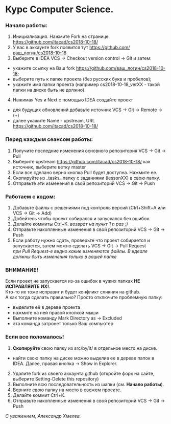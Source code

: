 # Курс Computer Science.

### Начало работы:

1. Инициализация. Нажмите Fork на странице https://github.com/itacad/cs2018-10-18/
2. У вас в аккаунте fork появится тут  https://github.com/ваш_логин/cs2018-10-18
3. Выберите в IDEA VCS -> Checkout version control -> Git и затем:
 * укажите ссылку на Ваш fork https://github.com/ваш_логин/cs2018-10-18;
 * выберите путь к папке проекта (без русских букв и пробелов);
 * укажите имя папки проекта (например cs2018-10-18_verXX - такой папки на диске быть не должно).
4. Нажимая Yes и Next с помощью IDEA создайте проект
 * для будущих обновлений добавьте источник VCS -> Git -> Remote -> (+) 
 * далее укажите Name - upstream, URL https://github.com/itacad/cs2018-10-18/

### Перед **каждым** сеансом работы:

1. Получите последние изменения основного репозитория VCS -> Git -> Pull 
2. Выберите upstream https://github.com/itacad/cs2018-10-18/ как источник, выберите ветку master
3. Если все сделано верно кнопка Pull будет доступна. Нажмите ее.
4. Скопируйте из \_tasks_ папку с заданиями (lessonXX) в свою папку.
4. Отправьте эти изменения в свой репозиторий VCS -> Git -> Push

### Работаем с кодом:

1. Добавьте файлы с решениями под контроль версий (Ctrl+Shift+A или VCS -> Git -> Add)
2. Добейтесь чтобы проект собирался и запускался без ошибок.
3. Делайте коммиты Ctrl+K. _возврат на пункт 1  n раз ;)_
4. Отправьте накопленные изменения в свой репозиторий VCS -> Git -> Push
5. Если работу нужно сдать, проверьте что проект собирается и запускается, затем можно сделать VCS -> Git -> Pull Request
<br>_при Pull Request-е видно какие изменяются файлы. В идеале должны быть изменения только в вашей папке_

### ВНИМАНИЕ!

Если проект не запускается из-за ошибок в чужих папках **НЕ ИСПРАВЛЯЙТЕ ИХ!**.
<br>Кто-то их тоже исправит и будет конфликт слияния на github.
<br>А как тогда сделать правильно? Просто отключите проблемную папку:
* выделите её в дереве проекта
* нажмите на ней правой кнопкой мыши
* Выполните команду Mark Directory as -> Excluded
* эта команда затронет только Ваш компьютер

### Если все поломалось!

1. **Скопируйте** свою папку из src/by/it/ в отдельное место на диске.
 * найти свою папку на диске можно выделив ее в дереве папок в IDEA. Далее, правая кнопка -> Show in Explorer.
2. Удалите fork из своего аккаунта github (откройте форк на сайте, выберите Setting-Delete this repository)
3. Выполните всю последовательность из шапки (см. <b>Начало работы</b>).
4. Верните свою папку на место в свежем проекте.
5. Делайте коммит Ctrl+K.
6. Отправьте накопленные изменения в свой репозиторий VCS -> Git -> Push

_С уважением, Александр Хмелев._

